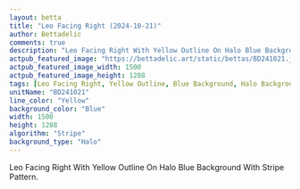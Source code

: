 ```yaml
---
layout: betta
title: "Leo Facing Right (2024-10-21)"
author: Bettadelic
comments: true
description: "Leo Facing Right With Yellow Outline On Halo Blue Background With Stripe Pattern."
actpub_featured_image: "https://bettadelic.art/static/bettas/BD241021.jpg"
actpub_featured_image_width: 1500
actpub_featured_image_height: 1288
tags: [Leo Facing Right, Yellow Outline, Blue Background, Halo Background Pattern, Stripe Pattern, October 2024]
unitName: "BD241021"
line_color: "Yellow"
background_color: "Blue"
width: 1500
height: 1288
algorithm: "Stripe"
background_type: "Halo"
---
```


Leo Facing Right With Yellow Outline On Halo Blue Background With Stripe Pattern.
